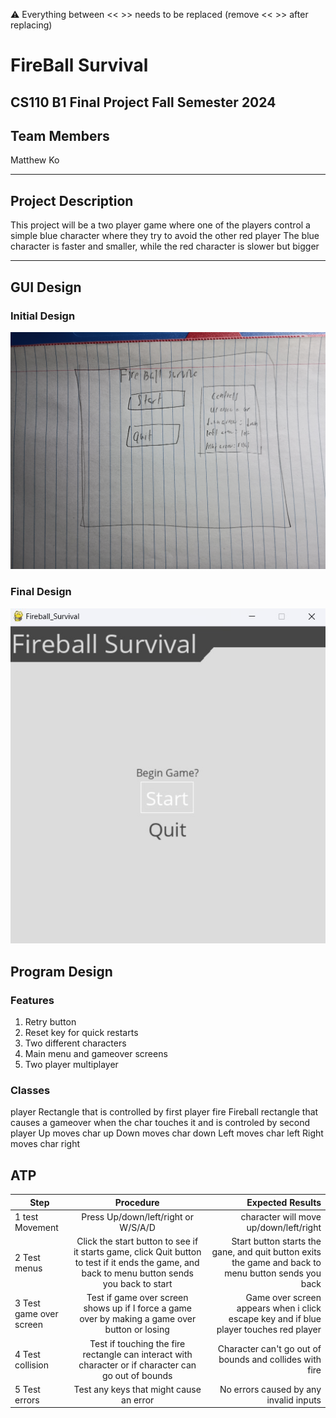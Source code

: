 
:warning: Everything between << >> needs to be replaced (remove << >> after replacing)

# FireBall Survival
## CS110 B1 Final Project  Fall Semester 2024

## Team Members

Matthew Ko

***

## Project Description

This project will be a two player game where one of the players control a simple blue character where they try to avoid the other red player
The blue character is faster and smaller, while the red character is slower but bigger

***    

## GUI Design

### Initial Design

![initial gui](assets/gui.jpg)

### Final Design

![final gui](assets/finalgui.jpg)

## Program Design

### Features

1. Retry button 
2. Reset key for quick restarts
3. Two different characters
4. Main menu and gameover screens
5. Two player multiplayer 

### Classes

player
Rectangle that is controlled by first player
fire
Fireball rectangle that causes a gameover when the char touches it and is controled by second player
Up
moves char up
Down
moves char down
Left
moves char left
Right
moves char right
## ATP

| Step                 |Procedure             |Expected Results                   |
|----------------------|:--------------------:|----------------------------------:|
|  1 test Movement | Press Up/down/left/right or W/S/A/D|character will move up/down/left/right  |
|  2 Test menus    |Click the start button to see if it starts game, click Quit button to test if it ends the game, and back to menu button sends you back to start|Start button starts the gane, and quit button exits the game and back to menu button sends you back      |
   3 Test game over screen|Test if game over screen shows up if I force a game over by making a game over button or losing|Game over screen appears when i click escape key and if blue player touches red player 
   4 Test collision|Test if touching the fire rectangle can interact with character or if character can go out of bounds|Character can't go out of bounds and collides with fire 
   5 Test errors|Test any keys that might cause an error|No errors caused by any invalid inputs